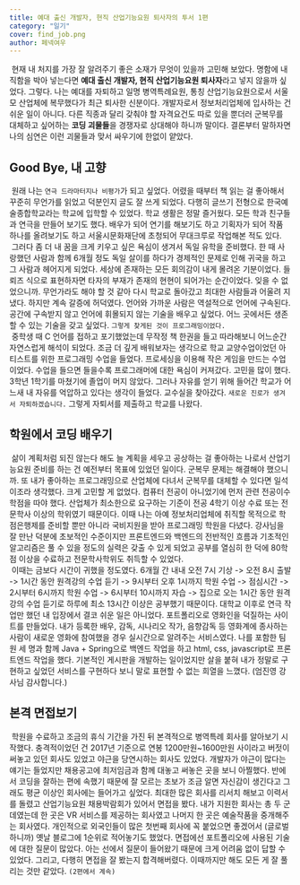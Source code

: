 ```yaml
---
title: 예대 출신 개발자, 현직 산업기능요원 퇴사자의 투서 1편
category: "일기"
cover: find_job.png
author: 페넥여우
---
```

&nbsp;현재 내 처지를 가장 잘 알려주기 좋은 소재가 무엇이 있을까 고민해 보았다. 명함에 내 직함을
박아 넣는다면 **예대 출신 개발자, 현직 산업기능요원 퇴사자**라고 넣지 않을까 싶었다. 그렇다. 나는 예대를 자퇴하고 일명 병역특례요원, 통칭 산업기능요원으로서 서울 모 산업체에 복무했다가 최근 퇴사한 신분이다. 개발자로서 정보처리업체에 입사하는 건 쉬운 일이 아니다. 다른 직종과 달리 갖춰야 할 자격요건도
따로 있을 뿐더러 군복무를 대체하고 싶어하는 **코딩 괴물들**을 경쟁자로 상대해야 하니까 말이다. 결론부터 말하자면 나의 심연은 이런 괴물들과 맞서 싸우기에 한없이 얕았다. 
## Good Bye, 내 고향
&nbsp;원래 나는 ```연극 드라마터지나 비평가```가 되고 싶었다. 어렸을 때부터 책 읽는 걸 좋아해서 꾸준히 무언가를 읽었고 덕분인지 글도 잘 쓰게 되었다. 다행히 글쓰기 전형으로 한국예술종합학교라는 학교에 입학할 수 있었다. 학교 생활은 정말 즐거웠다. 모든 학과 친구들과 연극을 만들어 보기도 했다. 배우가 되어 연기를 해보기도 하고 기획자가 되어 작품 하나를 올려보기도 하고 서울시문화재단에 초청되어 무대크루로 작업해본 적도 있다. <br>
&nbsp;그러다 좀 더 내 꿈을 크게 키우고 싶은 욕심이 생겨서 독일 유학을 준비했다. 한 때 사랑했던 사람과 함께 6개월 정도 독일 살이를 하다가 경제적인 문제로 인해 귀국을 하고 그 사람과 헤어지게 되었다. 세상에 존재하는 모든 회의감이 내게 몰려온 기분이었다. 들뢰즈 식으로 표현하자면 타자의 부재가 존재의 현현이 되어가는 순간이었다. 잊을 수 없었으니까. 무언가라도 해야 할 것 같아 다시 학교로 돌아갔고 최대한 사람들과 어울려 지냈다. 하지만 계속 갈증에 허덕였다. 언어와 가까운 사람은 역설적으로 언어에 구속된다. 공간에 구속받지 않고 언어에 휘몰되지 않는 기술을 배우고 싶었다. 어느 곳에서든 생존할 수 있는 기술을 갖고 싶었다. ```그렇게 찾게된 것이 프로그래밍이었다.```
<br> 
&nbsp;중학생 때 C 언어를 접하고 포기했었는데 무작정 책 한권을 들고 따라해보니 어느순간 자연스럽게 해석이 되었다. 조금 더 깊게 배워보자는 생각으로 학교 교양수업이었던 아티스트를 위한 프로그래밍 수업을 들었다. 프로세싱을 이용해 작은 게임을 만드는 수업이었다. 수업을 들으면 들을수록 프로그래머에 대한 욕심이 커져갔다. 고민을 많이 했다. 3학년 1학기를 마쳤기에 졸업이 머지 않았다. 그러나 자유를 얻기 위해 들어간 학교가 어느새 내 자유를 억압하고 있다는 생각이 들었다. 교수실을 찾아갔다. ```새로운 진로가 생겨서 자퇴하겠습니다.``` 그렇게 자퇴서를 제출하고 학교를 나왔다. 
## 학원에서 코딩 배우기
&nbsp;삶이 계획처럼 되진 않는다 해도 늘 계획을 세우고 공상하는 걸 좋아하는 나로서 산업기능요원 준비를 하는 건 예전부터 목표에 있었던 일이다. 군복무 문제는 해결해야 했으니까. 또 내가 좋아하는 프로그래밍으로 산업체에 다녀서 군복무를 대체할 수 있다면 일석이조라 생각했다. 크게 고민할 게 없었다. 컴퓨터 전공이 아니었기에 먼저 관련 전공이수학점을 따야 했다. 산업체가 최소한으로 요구하는 기준이 전공 4학기 이상 수료 또는 전문학사 이상의 학위였기 때문이다. 이때 나는 아예 정보처리업체에 취직할 목적으로 학점은행제를 준비할 뿐만 아니라 국비지원을 받아 프로그래밍 학원을 다녔다. 강사님을 잘 만난 덕분에 초보적인 수준이지만 프론트엔드와 백엔드의 전반적인 흐름과 기초적인 알고리즘은 풀 수 있을 정도의 실력은 갖출 수 있게 되었고 공부를 열심히 한 덕에 80학점 이상을 수료하고 전문학사학위도 취득할 수 있었다. 
<br>
&nbsp;이때는 금보다 시간이 귀했을 정도였다. 6개월 간 내내 오전 7시 기상 -> 오전 8시 출발 -> 1시간 동안 원격강의 수업 듣기 -> 9시부터 오후 1시까지 학원 수업 -> 점심시간 -> 2시부터 6시까지 학원 수업 -> 6시부터 10시까지 자습 -> 집으로 오는 1시간 동안 원격강의 수업 듣기로 하루에 최소 13시간 이상은 공부했기 때문이다. 대학교 이후로 연극 작업만 했던 내 입장에서 결코 쉬운 일은 아니었다. 
포트폴리오로 영화인을 덕질하는 사이트를 만들었다. 내가 등록한 배우, 감독, 시나리오 작가, 음향감독 등 영화계에 종사하는 사람이 새로운 영화에 참여했을 경우 실시간으로 알려주는 서비스였다. 나를 포함한 팀원 세 명과 함께 Java + Spring으로 백엔드 작업을 하고 html, css, javascript로 프론트엔드 작업을 했다. 기본적인 게시판을 개발하는 일이었지만 살을 붙혀 내가 정말로 구현하고 싶었던 서비스를 구현하다 보니 말로 표현할 수 없는 희열을 느꼈다. (엄진영 강사님 감사합니다.)
## 본격 면접보기
&nbsp;학원을 수료하고 조금의 휴식 기간을 가진 뒤 본격적으로 병역특례 회사를 알아보기 시작했다. 충격적이었던 건 2017년 기준으로 연봉 1200만원~1600만원 사이라고 버젓이 써놓고 있던 회사도 있었고 야근을 당연시하는 회사도 있었다. 개발자가 야근이 많다는 얘기는 들었지만 채용공고에 최저임금과 함께 대놓고 써놓은 곳을 보니 아찔했다. 반에서 코딩을 잘하는 편에 속했기 때문에 잘 모르는 초보가 조금 알면 자신감이 생긴다고 그래도 평균 이상인 회사에는 들어가고 싶었다. 최대한 많은 회사를 리서치 해보고 이력서를 돌렸고 산업기능요원 채용박람회가 있어서 면접을 봤다. 내가 지원한 회사는 총 두 군데였는데 한 곳은 VR 서비스를 제공하는 회사였고 나머지 한 곳은 예술작품을 중개해주는 회사였다. 개인적으로 외국인들이 많은 첫번째 회사에 꼭 붙었으면 좋겠어서 (글로벌 하니까) 옛날 블로그에 1순위로 적어놓기도 했었다. 면접에선 포트폴리오에 사용된 기술에 대한 질문이 많았다. 아는 선에서 질문이 들어왔기 때문에 크게 어려움 없이 답할 수 있었다. 그리고, 다행히 면접을 잘 봤는지 합격해버렸다. 
이때까지만 해도 모든 게 잘 풀리는 것만 같았다. ```(2편에서 계속)```